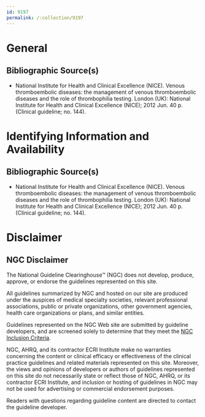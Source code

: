 ```yaml
---
id: 9197
permalink: /:collection/9197
---
```


# General

## Bibliographic Source(s)

- National Institute for Health and Clinical Excellence (NICE). Venous thromboembolic diseases: the management of venous thromboembolic diseases and the role of thrombophilia testing. London (UK): National Institute for Health and Clinical Excellence (NICE); 2012 Jun. 40 p. (Clinical guideline; no. 144).

# Identifying Information and Availability

## Bibliographic Source(s)

- National Institute for Health and Clinical Excellence (NICE). Venous thromboembolic diseases: the management of venous thromboembolic diseases and the role of thrombophilia testing. London (UK): National Institute for Health and Clinical Excellence (NICE); 2012 Jun. 40 p. (Clinical guideline; no. 144).

# Disclaimer

## NGC Disclaimer

The National Guideline Clearinghouse™ (NGC) does not develop, produce, approve, or endorse the guidelines represented on this site.

All guidelines summarized by NGC and hosted on our site are produced under the auspices of medical specialty societies, relevant professional associations, public or private organizations, other government agencies, health care organizations or plans, and similar entities.

Guidelines represented on the NGC Web site are submitted by guideline developers, and are screened solely to determine that they meet the [NGC Inclusion Criteria](/help-and-about/summaries/inclusion-criteria).

NGC, AHRQ, and its contractor ECRI Institute make no warranties concerning the content or clinical efficacy or effectiveness of the clinical practice guidelines and related materials represented on this site. Moreover, the views and opinions of developers or authors of guidelines represented on this site do not necessarily state or reflect those of NGC, AHRQ, or its contractor ECRI Institute, and inclusion or hosting of guidelines in NGC may not be used for advertising or commercial endorsement purposes.

Readers with questions regarding guideline content are directed to contact the guideline developer.

